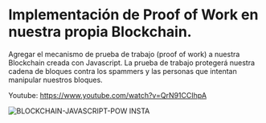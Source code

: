 # Implementación de Proof of Work en nuestra propia Blockchain.

Agregar el mecanismo de prueba de trabajo (proof of work)  a nuestra Blockchain creada con Javascript. La prueba de trabajo protegerá nuestra cadena de bloques contra los spammers y las personas que intentan manipular nuestros bloques.

Youtube: https://www.youtube.com/watch?v=QrN91CCIhpA

![BLOCKCHAIN-JAVASCRIPT-POW INSTA](https://user-images.githubusercontent.com/101588200/163596001-1fb11ea2-d3ad-4c5c-b795-3aa1bd6dd3c4.jpg)
